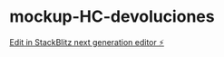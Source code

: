 # mockup-HC-devoluciones

[Edit in StackBlitz next generation editor ⚡️](https://stackblitz.com/~/github.com/TomHermosilla/mockup-HC-devoluciones)